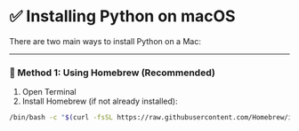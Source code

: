 # ✅ Installing Python on macOS

There are two main ways to install Python on a Mac:

---

### 🔹 Method 1: Using Homebrew (Recommended)

1. Open Terminal
2. Install Homebrew (if not already installed):

```bash
/bin/bash -c "$(curl -fsSL https://raw.githubusercontent.com/Homebrew/install/HEAD/install.sh)"
